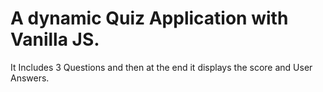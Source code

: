 # A dynamic Quiz Application with Vanilla JS.

It Includes 3 Questions and then at the end it displays the score and User Answers.
